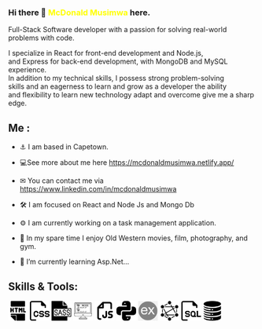 ### Hi there 👋 <span style="color:yellow">McDonald Musimwa</span> here.  
Full-Stack Software developer with a passion for solving real-world problems
 with code.  

I specialize in React for front-end development and Node.js,  
 and Express for back-end development, with MongoDB and MySQL experience.  
  In addition to my technical skills, I possess strong problem-solving  
   skills and an eagerness to learn and grow as a developer the ability  
    and flexibility to learn new technology adapt and overcome give me a sharp edge.

<!--
**McDonaldMusimwa/McDonaldMusimwa** is a ✨ _special_ ✨ repository because its `README.md` (this file) appears on your GitHub profile.
-->


## Me : 
- ⚓ I am based in Capetown.  

- 💻See more about me here https://mcdonaldmusimwa.netlify.app/  
- ✉ You can contact me via https://www.linkedin.com/in/mcdonaldmusimwa  
- 🛠 I am focused on React and Node Js and Mongo Db  
- ⚙ I am currently working on a task management application.  
-  🎉 In my spare time I enjoy Old Western movies, film, photography, and gym. 
- 🌱 I’m currently learning Asp.Net...  


## Skills & Tools:  
<div class="circle">
  <div class="icon-container">
    <img src="html.png" height="40" class="icon icon1">
    <img src="css.png" height="40" class="icon icon2">
    <img src="sass.png" height="40" class="icon icon3">
    <img src="nodejs.png" height="40" class="icon icon4">
    <img src="java-script.png" height="40" class="icon icon5">
    <img src="python.png" height="40" class="icon icon6">
    <img src="express.png" height="40" class="icon icon7">
    <img src="graphql.png" height="40" class="icon icon8">
    <img src="sql.png" height="40" class="icon icon9">
    <img src="database.png" height="40" class="icon icon10">
    <div class="black-hole"></div>
  </div>
</div>